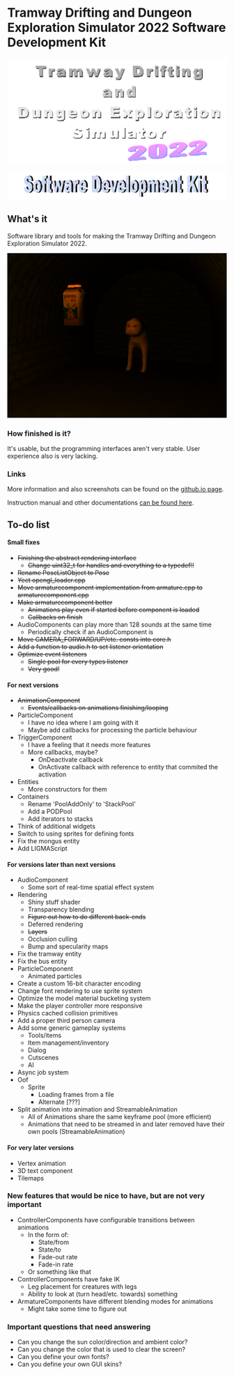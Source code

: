 # Tramway Drifting and Dungeon Exploration Simulator 2022 Software Development Kit

![Tramway Drifting and Dungeon Exploration Simulator 2022 logo](/docs/logo.gif)

![Software Development Kit logo](/docs/devkit.gif)

## What's it

Software library and tools for making the Tramway Drifting and Dungeon Exploration Simulator 2022.

![Software Development Kit logo](/docs/screen11.png)

### How finished is it?

It's usable, but the programming interfaces aren't very stable. User experience also is very lacking.

### Links

More information and also screenshots can be found on the [github.io page](https://racenis.github.io/tram-sdk/). 

Instruction manual and other documentations [can be found here](https://racenis.github.io/tram-sdk/manual/). 

## To-do list

#### Small fixes
- ~~Finishing the abstract rendering interface~~
	- ~~Change uint32_t for handles and everything to a typedef!!~~
- ~~Rename PoseListObject to Pose~~
- ~~Yeet opengl_loader.cpp~~
- ~~Move armaturecomponent implementation from armature.cpp to armaturecomponent.cpp~~
- ~~Make armaturecomponent better~~
	- ~~Animations play even if started before component is loaded~~
	- ~~Callbacks on finish~~
- AudioComponents can play more than 128 sounds at the same time
	- Periodically check if an AudioComponent is 
- ~~Move CAMERA_FORWARD/UP/etc. consts into core.h~~
- ~~Add a function to audio.h to set listener orientation~~
- ~~Optimize event listeners~~
	- ~~Single pool for every types listener~~
	- ~~Very good!~~

#### For next versions
- ~~AnimationComponent~~
	- ~~Events/callbacks on animations finishing/looping~~
- ParticleComponent
	- I have no idea where I am going with it
	- Maybe add callbacks for processing the particle behaviour
- TriggerComponent
	- I have a feeling that it needs more features
	- More callbacks, maybe?
		- OnDeactivate callback
		- OnActivate callback with reference to entity that commited the activation
- Entities
	- More constructors for them
- Containers
	- Rename 'PoolAddOnly' to 'StackPool'
	- Add a PODPool
	- Add iterators to stacks
- Think of additional widgets
- Switch to using sprites for defining fonts
- Fix the mongus entity
- Add LIGMAScript


#### For versions later than next versions
- AudioComponent
	- Some sort of real-time spatial effect system
- Rendering
	- Shiny stuff shader
	- Transparency blending
	- ~~Figure out how to do different back-ends~~
	- Deferred rendering
	- ~~Layers~~
	- Occlusion culling
	- Bump and specularity maps
- Fix the tramway entity
- Fix the bus entity
- ParticleComponent
	- Animated particles
- Create a custom 16-bit character encoding
- Change font rendering to use sprite system
- Optimize the model material bucketing system
- Make the player controller more responsive
- Physics cached collision primitives
- Add a proper third person camera 
- Add some generic gameplay systems
	- Tools/items
	- Item management/inventory
	- Dialog
	- Cutscenes
	- AI
- Async job system
- Oof
	- Sprite
		- Loading frames from a file
		- Alternate [???]
- Split animation into animation and StreamableAnimation
	- All of Animations share the same keyframe pool (more efficient)
	- Animations that need to be streamed in and later removed have their own pools (StreamableAnimation)

#### For very later versions
- Vertex animation
- 3D text component
- Tilemaps

### New features that would be nice to have, but are not very important
- ControllerComponents have configurable transitions between animations
	- In the form of:
		- State/from
		- State/to
		- Fade-out rate
		- Fade-in rate
	- Or something like that
- ControllerComponents have fake IK
	- Leg placement for creatures with legs
	- Ability to look at (turn head/etc. towards) something
- ArmatureComponents have different blending modes for animations
	- Might take some time to figure out

### Important questions that need answering
- Can you change the sun color/direction and ambient color?
- Can you change the color that is used to clear the screen?
- Can you define your own fonts?
- Can you define your own GUI skins?